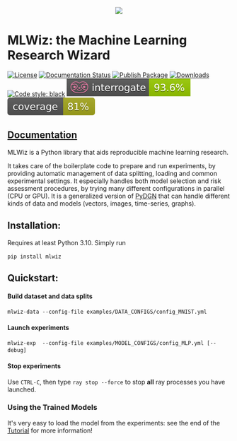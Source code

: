 <p align="center">
  <img src="https://github.com/diningphil/MLWiz/blob/main/docs/_static/mlwiz-logo.png"  width="300"/>
</p>

# MLWiz: the Machine Learning Research Wizard 
[![License](https://img.shields.io/badge/License-BSD_3--Clause-gray.svg)](https://opensource.org/licenses/BSD-3-Clause)
[![Documentation Status](https://readthedocs.org/projects/mlwiz/badge/?version=latest)](https://mlwiz.readthedocs.io/en/latest/?badge=latest)
[![Publish Package](https://github.com/diningphil/mlwiz/actions/workflows/python-publish-package.yml/badge.svg)](https://github.com/diningphil/mlwiz/actions/workflows/python-publish-package.yml)
[![Downloads](https://static.pepy.tech/badge/mlwiz)](https://pepy.tech/project/mlwiz)
[![Code style: black](https://img.shields.io/badge/code%20style-black-000000.svg)](https://github.com/psf/black)
[![Interrogate](https://github.com/diningphil/MLWiz/blob/main/.badges/interrogate_badge.svg)](https://interrogate.readthedocs.io/en/latest/)
[![Coverage](https://github.com/diningphil/MLWiz/blob/main/.badges/coverage_badge.svg)]()

## [Documentation](https://mlwiz.readthedocs.io/en/stable/index.html)

MLWiz is a Python library that aids reproducible machine learning research.

It takes care of the boilerplate code to prepare and run experiments, by providing automatic management of data splitting, loading and common 
experimental settings. It especially handles both model selection and risk assessment procedures, by trying many different
configurations in parallel (CPU or GPU). It is a generalized version of [PyDGN](https://github.com/diningphil/PyDGN)
that can handle different kinds of data and models (vectors, images, time-series, graphs).

## Installation:

Requires at least Python 3.10. Simply run
    
    pip install mlwiz

## Quickstart:

#### Build dataset and data splits

    mlwiz-data --config-file examples/DATA_CONFIGS/config_MNIST.yml

#### Launch experiments

    mlwiz-exp  --config-file examples/MODEL_CONFIGS/config_MLP.yml [--debug]


#### Stop experiments
Use ``CTRL-C``, then type ``ray stop --force`` to stop **all** ray processes you have launched.

### Using the Trained Models

It's very easy to load the model from the experiments: see the end of the [Tutorial](https://mlwiz.readthedocs.io/en/stable/tutorial.html) for more information!
